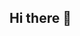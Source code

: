 ## Hi there 👋

<!-- 
**Raiona77/Raiona77** is a ✨ _special_ ✨ repository because its `README.md` (this file) appears on your GitHub profile.

Here are some ideas to get you started:

- 🔭 I’m currently working on how to get better at coding!
- 🌱 I’m currently learning how to code
- 👯 I’m looking to collaborate on things in the future
- 🤔 I’m looking for help with beginner code
- 💬 Ask me about anything
- 📫 How to reach me: Right here
- 😄 Pronouns: She/Her
- ⚡ Fun fact: I love guinea pigs!
-->
